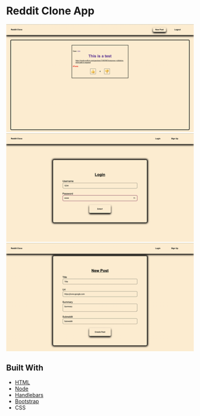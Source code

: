 # Reddit Clone App
<img alt="Landing Page" src="./LandingPage.png" width="auto">
<img alt="Login Page" src="./LoginPage.png" width="auto">
<img alt="Post Form" src="./PostForm.png" width="auto">

## Built With

- [HTML](https://en.wikipedia.org/wiki/HTML)
- [Node](https://nodejs.org/en/)
- [Handlebars](https://handlebarsjs.com)
- [Bootstrap](https://getbootstrap.com)
- CSS
